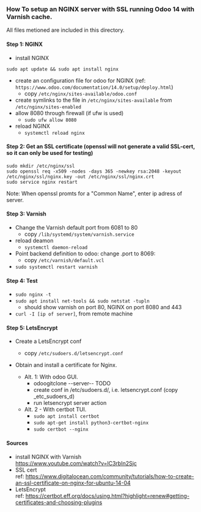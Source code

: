### How To setup an NGINX server with SSL running Odoo 14 with Varnish cache.
All files metioned are included in this directory.

#### Step 1: NGINX
  * install NGINX
```
sudo apt update && sudo apt install nginx
```
  * create an configuration file for odoo for NGINX (ref: ```https://www.odoo.com/documentation/14.0/setup/deploy.html```)
    * copy ```/etc/nginx/sites-available/odoo.conf```
  * create symlinks to the file in ```/etc/nginx/sites-available``` from ```/etc/nginx/sites-enabled```
  * allow 8080 through firewall (if ufw is used)
    * ```sudo ufw allow 8080```
  * reload NGINX
    * ```systemctl reload nginx```

#### Step 2: Get an SSL certificate (openssl will not generate a valid SSL-cert, so it can only be used for testing)
```
sudo mkdir /etc/nginx/ssl
sudo openssl req -x509 -nodes -days 365 -newkey rsa:2048 -keyout /etc/nginx/ssl/nginx.key -out /etc/nginx/ssl/nginx.crt
sudo service nginx restart
```
Note: When openssl promts for a "Common Name", enter ip adress of server.

#### Step 3: Varnish
* Change the Varnish default port from 6081 to 80
  * copy ```/lib/systemd/system/varnish.service```
* reload deamon
  * ```systemctl daemon-reload```
* Point backend definition to odoo: change .port to 8069:
  * copy ```/etc/varnish/default.vcl```
* ```sudo systemctl restart varnish```

#### Step 4: Test
* ```sudo nginx -t```
* ```sudo apt install net-tools && sudo netstat -tupln```
  * should show varnish on port 80, NGINX on port 8080 and 443
* ```curl -I [ip of server]```, from remote machine

#### Step 5: LetsEncrypt
* Create a LetsEncrypt conf
  * copy ```/etc/sudoers.d/letsencrypt.conf```

* Obtain and install a certificate for Nginx.
  * Alt. 1: With odoo GUI.
    * odoogitclone --server-- TODO
    * create conf in /etc/sudoers.d/, i.e. letsencrypt.conf (copy _etc_sudoers_d)
    * run letsencrypt server action 
  * Alt. 2 - With certbot TUI.
    * ```sudo apt install certbot```
    * ```sudo apt-get install python3-certbot-nginx```
    * ```sudo certbot --nginx```

#### Sources
* install NGINX with Varnish \
  https://www.youtube.com/watch?v=lC3rbIn2Sjc
* SSL cert \
  ref: https://www.digitalocean.com/community/tutorials/how-to-create-an-ssl-certificate-on-nginx-for-ubuntu-14-04
* LetsEncrypt \
  ref: https://certbot.eff.org/docs/using.html?highlight=renew#getting-certificates-and-choosing-plugins
